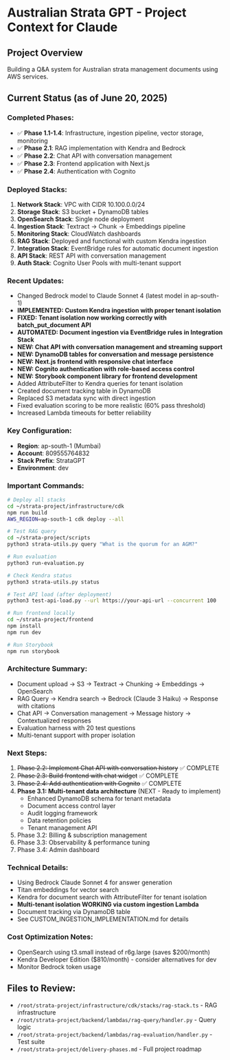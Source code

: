 # Australian Strata GPT - Project Context for Claude

## Project Overview
Building a Q&A system for Australian strata management documents using AWS services.

## Current Status (as of June 20, 2025)

### Completed Phases:
- ✅ **Phase 1.1-1.4**: Infrastructure, ingestion pipeline, vector storage, monitoring
- ✅ **Phase 2.1**: RAG implementation with Kendra and Bedrock
- ✅ **Phase 2.2**: Chat API with conversation management
- ✅ **Phase 2.3**: Frontend application with Next.js
- ✅ **Phase 2.4**: Authentication with Cognito

### Deployed Stacks:
1. **Network Stack**: VPC with CIDR 10.100.0.0/24
2. **Storage Stack**: S3 bucket + DynamoDB tables
3. **OpenSearch Stack**: Single node deployment
4. **Ingestion Stack**: Textract → Chunk → Embeddings pipeline
5. **Monitoring Stack**: CloudWatch dashboards
6. **RAG Stack**: Deployed and functional with custom Kendra ingestion
7. **Integration Stack**: EventBridge rules for automatic document ingestion
8. **API Stack**: REST API with conversation management
9. **Auth Stack**: Cognito User Pools with multi-tenant support

### Recent Updates:
- Changed Bedrock model to Claude Sonnet 4 (latest model in ap-south-1)
- **IMPLEMENTED: Custom Kendra ingestion with proper tenant isolation**
- **FIXED: Tenant isolation now working correctly with batch_put_document API**
- **AUTOMATED: Document ingestion via EventBridge rules in Integration Stack**
- **NEW: Chat API with conversation management and streaming support**
- **NEW: DynamoDB tables for conversation and message persistence**
- **NEW: Next.js frontend with responsive chat interface**
- **NEW: Cognito authentication with role-based access control**
- **NEW: Storybook component library for frontend development**
- Added AttributeFilter to Kendra queries for tenant isolation
- Created document tracking table in DynamoDB
- Replaced S3 metadata sync with direct ingestion
- Fixed evaluation scoring to be more realistic (60% pass threshold)
- Increased Lambda timeouts for better reliability

### Key Configuration:
- **Region**: ap-south-1 (Mumbai)
- **Account**: 809555764832
- **Stack Prefix**: StrataGPT
- **Environment**: dev

### Important Commands:
```bash
# Deploy all stacks
cd ~/strata-project/infrastructure/cdk
npm run build
AWS_REGION=ap-south-1 cdk deploy --all

# Test RAG query
cd ~/strata-project/scripts
python3 strata-utils.py query "What is the quorum for an AGM?"

# Run evaluation
python3 run-evaluation.py

# Check Kendra status
python3 strata-utils.py status

# Test API load (after deployment)
python3 test-api-load.py --url https://your-api-url --concurrent 100

# Run frontend locally
cd ~/strata-project/frontend
npm install
npm run dev

# Run Storybook
npm run storybook
```

### Architecture Summary:
- Document upload → S3 → Textract → Chunking → Embeddings → OpenSearch
- RAG Query → Kendra search → Bedrock (Claude 3 Haiku) → Response with citations
- Chat API → Conversation management → Message history → Contextualized responses
- Evaluation harness with 20 test questions
- Multi-tenant support with proper isolation

### Next Steps:
1. ~~Phase 2.2: Implement Chat API with conversation history~~ ✅ COMPLETE
2. ~~Phase 2.3: Build frontend with chat widget~~ ✅ COMPLETE
3. ~~Phase 2.4: Add authentication with Cognito~~ ✅ COMPLETE
4. **Phase 3.1: Multi-tenant data architecture** (NEXT - Ready to implement)
   - Enhanced DynamoDB schema for tenant metadata
   - Document access control layer
   - Audit logging framework
   - Data retention policies
   - Tenant management API
5. Phase 3.2: Billing & subscription management
6. Phase 3.3: Observability & performance tuning
7. Phase 3.4: Admin dashboard

### Technical Details:
- Using Bedrock Claude Sonnet 4 for answer generation
- Titan embeddings for vector search  
- Kendra for document search with AttributeFilter for tenant isolation
- **Multi-tenant isolation WORKING via custom ingestion Lambda**
- Document tracking via DynamoDB table
- See CUSTOM_INGESTION_IMPLEMENTATION.md for details

### Cost Optimization Notes:
- OpenSearch using t3.small instead of r6g.large (saves $200/month)
- Kendra Developer Edition ($810/month) - consider alternatives for dev
- Monitor Bedrock token usage

## Files to Review:
- `/root/strata-project/infrastructure/cdk/stacks/rag-stack.ts` - RAG infrastructure
- `/root/strata-project/backend/lambdas/rag-query/handler.py` - Query logic
- `/root/strata-project/backend/lambdas/rag-evaluation/handler.py` - Test suite
- `/root/strata-project/delivery-phases.md` - Full project roadmap
